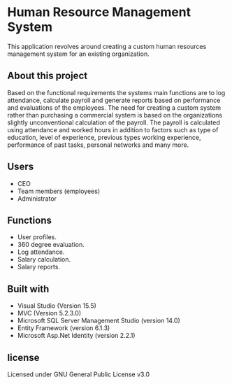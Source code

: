 # Human Resource Management System
This application revolves around creating a custom human resources management system for an existing organization.

## About this project
Based on the functional requirements the systems main functions are to log attendance, calculate payroll and generate reports based on performance and evaluations of the employees.
The need for creating a custom system rather than purchasing a commercial system is based on the organizations slightly unconventional calculation of the payroll. The payroll is calculated using attendance and worked hours in addition to factors such as type of education, level of experience, previous types working experience, performance of past tasks, personal networks and many more.  

## Users
* CEO
* Team members (employees)
* Administrator 

## Functions 
* User profiles.
* 360 degree evaluation. 
* Log attendance. 
* Salary calculation.
* Salary reports.

## Built with
-	Visual Studio (Version 15.5)
-	MVC (Version 5.2.3.0)
-	Microsoft SQL Server Management Studio (version 14.0)  
- Entity Framework (version 6.1.3)
- Microsoft Asp.Net Identity (version 2.2.1)

## license 
Licensed under GNU General Public License v3.0	
